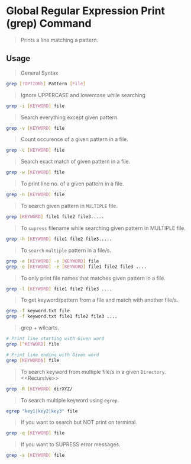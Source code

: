 # Global Regular Expression Print (grep) Command

> Prints a line matching a pattern.

## Usage

> General Syntax
```bash
grep [?OPTIONS] Pattern [File]
```

> Ignore UPPERCASE and lowercase while searching
```bash
grep -i [KEYWORD] file
```

> Search everything except given pattern.
```bash
grep -v [KEYWORD] file
```

> Count occurence of a  given pattern in a file.
```bash
grep -c [KEYWORD] file
```

> Search exact match of given pattern in a file.
```bash
grep -w [KEYWORD] file
```

> To print line no. of a given pattern in a file.
```bash
grep -n [KEYWORD] file
```

> To search given pattern in `MULTIPLE` file.
```bash
grep [KEYWORD] file1 file2 file3.....
```

> To `supress` filename while searching given pattern in MULTIPLE file.
```bash
grep -h [KEYWORD] file1 file2 file3.....
```

> To `search` `multiple` pattern in a file/s.
```bash
grep -e [KEYWORD] -e [KEYWORD] file
grep -e [KEYWORD] -e [KEYWORD] file1 file2 file3 ....
```

> To only print file names that matches given pattern in a file.
```bash
grep -l [KEYWORD] file1 file2 file3 ....
```

> To get keyword/pattern from a file and match with another file/s.
```bash
grep -f keyword.txt file
grep -f keyword.txt file1 file2 file3 ....
```

> grep + wilcarts.
```bash
# Print line starting with Given word
grep [^KEYWORD] file

# Print line ending with Given word
grep [KEYWORD$] file
```

> To search keyword from multiple file/s in a given `Directory`. \<\<Recursive>>
```bash
grep -R [KEYWORD] dirXYZ/
```

> To search multiple keyword using `egrep`.
```bash
egrep "key1|key2|key3" file
```

> If you want to search but NOT print on terminal.
```bash
grep -q [KEYWORD] file
```

> If you want to SUPRESS error messages.
```bash
grep -s [KEYWORD] file
```
